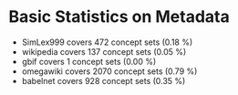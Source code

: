 # Basic Statistics on Metadata

* SimLex999 covers 472 concept sets (0.18 %)
* wikipedia covers 137 concept sets (0.05 %)
* gbif covers 1 concept sets (0.00 %)
* omegawiki covers 2070 concept sets (0.79 %)
* babelnet covers 928 concept sets (0.35 %)
